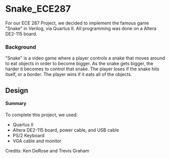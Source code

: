 # Snake_ECE287

For our ECE 287 Project, we decided to implement the famous game "Snake" in Verilog, via Quartus II. All programming was done on a Altera DE2-115 board. 

### Background

"Snake" is a video game where a player controls a snake that moves around to eat objects in order to become bigger. As the snake gets bigger, the harder it becomes to control that snake. The player loses if the snake hits itself, or a border. The player wins if it eats all of the objects. 

## Design
#### Summary

To complete this project, we used:
  * Quartus II
  * Altera DE2-115 board, power cable, and USB cable
  * PS/2 Keyboard
  * VGA cable and monitor


  

Credits: Ken DeRose and Trevis Graham 
